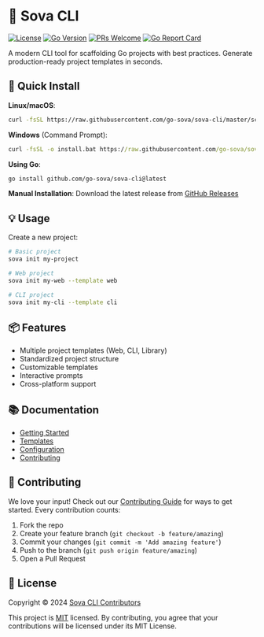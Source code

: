 # 🚀 Sova CLI

[![License](https://img.shields.io/badge/license-MIT-blue.svg)](LICENSE)
[![Go Version](https://img.shields.io/badge/go-%3E%3D1.21-blue)](https://golang.org/dl/)
[![PRs Welcome](https://img.shields.io/badge/PRs-welcome-brightgreen.svg)](CONTRIBUTING.md)
[![Go Report Card](https://goreportcard.com/badge/github.com/go-sova/sova-cli)](https://goreportcard.com/report/github.com/go-sova/sova-cli)

A modern CLI tool for scaffolding Go projects with best practices. Generate production-ready project templates in seconds.

## 🚀 Quick Install

**Linux/macOS**:
```bash
curl -fsSL https://raw.githubusercontent.com/go-sova/sova-cli/master/scripts/install.sh | bash
```

**Windows** (Command Prompt):
```cmd
curl -fsSL -o install.bat https://raw.githubusercontent.com/go-sova/sova-cli/scripts/install.bat && install.bat
```

**Using Go**:
```bash
go install github.com/go-sova/sova-cli@latest
```

**Manual Installation**:
Download the latest release from [GitHub Releases](https://github.com/go-sova/sova-cli/releases/latest)

## 💡 Usage

Create a new project:
```bash
# Basic project
sova init my-project

# Web project
sova init my-web --template web

# CLI project
sova init my-cli --template cli
```

## 📦 Features

- Multiple project templates (Web, CLI, Library)
- Standardized project structure
- Customizable templates
- Interactive prompts
- Cross-platform support

## 📚 Documentation

- [Getting Started](https://github.com/go-sova/sova-cli/wiki/getting-started)
- [Templates](https://github.com/go-sova/sova-cli/wiki/templates)
- [Configuration](https://github.com/go-sova/sova-cli/wiki/configuration)
- [Contributing](CONTRIBUTING.md)

## 🤝 Contributing

We love your input! Check out our [Contributing Guide](CONTRIBUTING.md) for ways to get started. Every contribution counts:

1. Fork the repo
2. Create your feature branch (`git checkout -b feature/amazing`)
3. Commit your changes (`git commit -m 'Add amazing feature'`)
4. Push to the branch (`git push origin feature/amazing`)
5. Open a Pull Request

## 📝 License

Copyright © 2024 [Sova CLI Contributors](https://github.com/go-sova/sova-cli/graphs/contributors)

This project is [MIT](LICENSE) licensed. By contributing, you agree that your contributions will be licensed under its MIT License. 